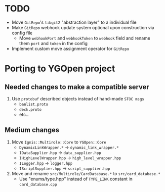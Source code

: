 # TODO
* Move `GitRepo`'s `libgit2` "abstraction layer" to a individual file
* Make `GitRepo` webhook update system optional upon construction via config file
   * Move `webhookPort` and `webhookToken` to `webhook` field and rename them `port` and `token` in the config
* Implement custom move assignment operator for `GitRepo`

# Porting to YGOpen project

## Needed changes to make a compatible server
1. Use `protobuf` described objects instead of hand-made `STOC msgs`
   * `banlist.proto`
   * `deck.proto`
   * etc...

## Medium changes
1. Move `Ignis::Multirole::Core` to `YGOpen::Core`
   * `DynamicLinkWrapper.*` -> `dynamic_link_wrapper.*`
   * `IDataSupplier.hpp` -> `data_supplier.hpp`
   * `IHighLevelWrapper.hpp` -> `high_level_wrapper.hpp`
   * `ILogger.hpp` -> `logger.hpp`
   * `IScriptSupplier.hpp` -> `script_supplier.hpp`
2. Move and rename `src/Multirole/CardDatabase.*` to `src/card_database.*`
   * Use "enums/type.hpp" instead of `TYPE_LINK` constant in `card_database.cpp`
